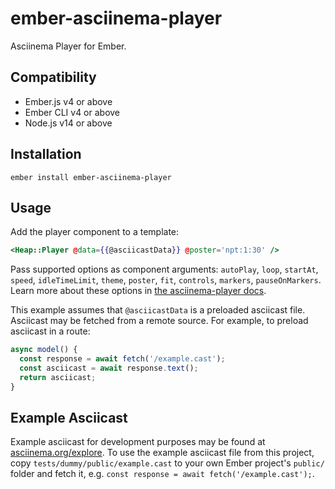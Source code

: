 # ember-asciinema-player

Asciinema Player for Ember.


## Compatibility

* Ember.js v4 or above
* Ember CLI v4 or above
* Node.js v14 or above


## Installation

```
ember install ember-asciinema-player
```


## Usage

Add the player component to a template:

```hbs
<Heap::Player @data={{@asciicastData}} @poster='npt:1:30' />
```

Pass supported options as component arguments:
`autoPlay`,
`loop`,
`startAt`,
`speed`,
`idleTimeLimit`,
`theme`,
`poster`,
`fit`,
`controls`,
`markers`,
`pauseOnMarkers`.  Learn more about these options in
[the asciinema-player docs](https://github.com/asciinema/asciinema-player#options).

This example assumes that `@asciicastData` is a preloaded asciicast file.
Asciicast may be fetched from a remote source.  For example, to preload
asciicast in a route:

```js
async model() {
  const response = await fetch('/example.cast');
  const asciicast = await response.text();
  return asciicast;
}
```

## Example Asciicast

Example asciicast for development purposes may be found at
[asciinema.org/explore](https://asciinema.org/explore).  To use the example
asciicast file from this project, copy `tests/dummy/public/example.cast` to your
own Ember project's `public/` folder and fetch it,
e.g. `const response = await fetch('/example.cast');`.
